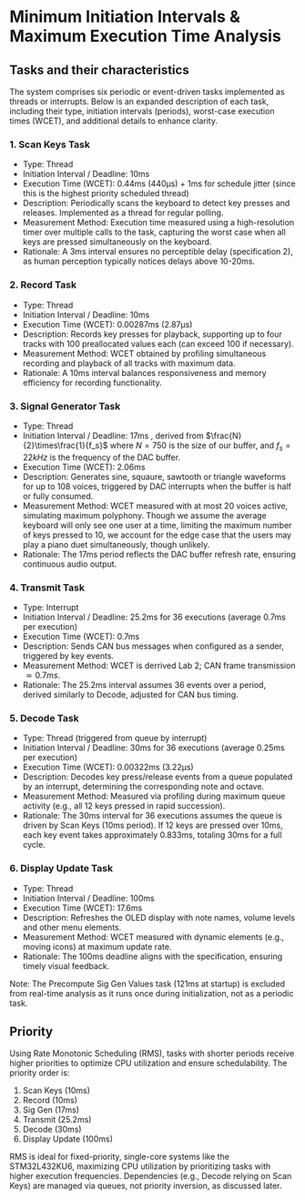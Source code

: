 <!-- Sorry about the horrendous naming -->
# Minimum Initiation Intervals & Maximum Execution Time Analysis

## Tasks and their characteristics

The system comprises six periodic or event-driven tasks implemented as threads or interrupts. Below is an expanded description of each task, including their type, initiation intervals (periods), worst-case execution times (WCET), and additional details to enhance clarity.


### 1. Scan Keys Task

- Type: Thread
- Initiation Interval / Deadline: 10ms
- Execution Time (WCET): 0.44ms (440µs) + 1ms for schedule jitter (since this is the highest priority scheduled thread)
- Description: Periodically scans the keyboard to detect key presses and releases. Implemented as a thread for regular polling.
- Measurement Method: Execution time measured using a high-resolution timer over multiple calls to the task, capturing the worst case when all keys are pressed simultaneously on the keyboard.
- Rationale: A 3ms interval ensures no perceptible delay (specification 2), as human perception typically notices delays above 10-20ms.

### 2. Record Task

- Type: Thread
- Initiation Interval / Deadline: 10ms
- Execution Time (WCET): 0.00287ms (2.87µs)
- Description: Records key presses for playback, supporting up to four tracks with 100 preallocated values each (can exceed 100 if necessary).
- Measurement Method: WCET obtained by profiling simultaneous recording and playback of all tracks with maximum data.
- Rationale: A 10ms interval balances responsiveness and memory efficiency for recording functionality.

### 3. Signal Generator Task
- Type: Thread
- Initiation Interval / Deadline: 17ms , derived from $\frac{N}{2}\times\frac{1}{f_s}$ where $N = 750$ is the size of our buffer, and $f_s = 22kHz$ is the frequency of the DAC buffer.
- Execution Time (WCET): 2.06ms
- Description: Generates sine, squaure, sawtooth or triangle waveforms for up to 108 voices, triggered by DAC interrupts when the buffer is half or fully consumed.
- Measurement Method: WCET measured with at most 20 voices active, simulating maximum polyphony. Though we assume the average keyboard will only see one user at a time, limiting the maximum number of keys pressed to 10, we account for the edge case that the users may play a piano duet simultaneously, though unlikely.
- Rationale: The 17ms period reflects the DAC buffer refresh rate, ensuring continuous audio output.

### 4. Transmit Task

- Type: Interrupt
- Initiation Interval / Deadline: 25.2ms for 36 executions (average 0.7ms per execution)
- Execution Time (WCET): 0.7ms
- Description: Sends CAN bus messages when configured as a sender, triggered by key events.
- Measurement Method: WCET is derrived Lab 2; CAN frame transmission $\simeq 0.7ms$.
- Rationale: The 25.2ms interval assumes 36 events over a period, derived similarly to Decode, adjusted for CAN bus timing.

### 5. Decode Task

- Type: Thread (triggered from queue by interrupt)
- Initiation Interval / Deadline: 30ms for 36 executions (average 0.25ms per execution)
- Execution Time (WCET): 0.00322ms (3.22µs)
- Description: Decodes key press/release events from a queue populated by an interrupt, determining the corresponding note and octave.
- Measurement Method: Measured via profiling during maximum queue activity (e.g., all 12 keys pressed in rapid succession).
- Rationale: The 30ms interval for 36 executions assumes the queue is driven by Scan Keys (10ms period). If 12 keys are pressed over 10ms, each key event takes approximately 0.833ms, totaling 30ms for a full cycle.

### 6. Display Update Task

- Type: Thread
- Initiation Interval / Deadline: 100ms
- Execution Time (WCET): 17.6ms
- Description: Refreshes the OLED display with note names, volume levels and other menu elements.
- Measurement Method: WCET measured with dynamic elements (e.g., moving icons) at maximum update rate.
- Rationale: The 100ms deadline aligns with the specification, ensuring timely visual feedback.

Note: The Precompute Sig Gen Values task (121ms at startup) is excluded from real-time analysis as it runs once during initialization, not as a periodic task.

## Priority

Using Rate Monotonic Scheduling (RMS), tasks with shorter periods receive higher priorities to optimize CPU utilization and ensure schedulability. The priority order is:

1. Scan Keys (10ms)
2. Record (10ms)
3. Sig Gen (17ms)
4. Transmit (25.2ms)
5. Decode (30ms)
6. Display Update (100ms)

RMS is ideal for fixed-priority, single-core systems like the STM32L432KU6, maximizing CPU utilization by prioritizing tasks with higher execution frequencies. Dependencies (e.g., Decode relying on Scan Keys) are managed via queues, not priority inversion, as discussed later.
